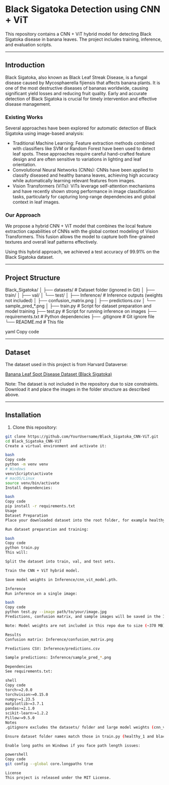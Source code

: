 # Black Sigatoka Detection using CNN + ViT

This repository contains a CNN + ViT hybrid model for detecting Black Sigatoka disease in banana leaves. The project includes training, inference, and evaluation scripts.

---

## Introduction

Black Sigatoka, also known as Black Leaf Streak Disease, is a fungal disease caused by Mycosphaerella fijiensis that affects banana plants. It is one of the most destructive diseases of bananas worldwide, causing significant yield losses and reducing fruit quality. Early and accurate detection of Black Sigatoka is crucial for timely intervention and effective disease management.

### Existing Works

Several approaches have been explored for automatic detection of Black Sigatoka using image-based analysis:

- Traditional Machine Learning: Feature extraction methods combined with classifiers like SVM or Random Forest have been used to detect leaf spots. These approaches require careful hand-crafted feature design and are often sensitive to variations in lighting and leaf orientation.
- Convolutional Neural Networks (CNNs): CNNs have been applied to classify diseased and healthy banana leaves, achieving high accuracy while automatically learning relevant features from images.
- Vision Transformers (ViTs): ViTs leverage self-attention mechanisms and have recently shown strong performance in image classification tasks, particularly for capturing long-range dependencies and global context in leaf images.

### Our Approach

We propose a hybrid CNN + ViT model that combines the local feature extraction capabilities of CNNs with the global context modeling of Vision Transformers. This fusion allows the model to capture both fine-grained textures and overall leaf patterns effectively.

Using this hybrid approach, we achieved a test accuracy of 99.91% on the Black Sigatoka dataset.

---

## Project Structure

Black_Sigatoka/
│
├── datasets/ # Dataset folder (ignored in Git)
│ ├── train/
│ ├── val/
│ └── test/
│
├── Inference/ # Inference outputs (weights not included)
│ ├── confusion_matrix.png
│ ├── predictions.csv
│ └── sample_pred_*.png
│
├── train.py # Script for dataset preparation and model training
├── test.py # Script for running inference on images
├── requirements.txt # Python dependencies
├── .gitignore # Git ignore file
└── README.md # This file

yaml
Copy code

---

## Dataset

The dataset used in this project is from Harvard Dataverse:

[Banana Leaf Spot Disease Dataset (Black Sigatoka)](https://dataverse.harvard.edu/dataset.xhtml?persistentId=doi:10.7910/DVN/LQUWXW)

Note: The dataset is not included in the repository due to size constraints. Download it and place the images in the folder structure as described above.

---

## Installation

1. Clone this repository:

```bash
git clone https://github.com/YourUsername/Black_Sigatoka_CNN-ViT.git
cd Black_Sigatoka_CNN-ViT
Create a virtual environment and activate it:

bash
Copy code
python -m venv venv
# Windows
venv\Scripts\activate
# macOS/Linux
source venv/bin/activate
Install dependencies:

bash
Copy code
pip install -r requirements.txt
Usage
Dataset Preparation
Place your downloaded dataset into the root folder, for example healthy_1/ and black sigatoka_1/.

Run dataset preparation and training:

bash
Copy code
python train.py
This will:

Split the dataset into train, val, and test sets.

Train the CNN + ViT hybrid model.

Save model weights in Inference/cnn_vit_model.pth.

Inference
Run inference on a single image:

bash
Copy code
python test.py --image path/to/your/image.jpg
Predictions, confusion matrix, and sample images will be saved in the Inference/ folder.

Note: Model weights are not included in this repo due to size (~370 MB). You need to either train the model locally or provide a download link for the weights.

Results
Confusion matrix: Inference/confusion_matrix.png

Predictions CSV: Inference/predictions.csv

Sample predictions: Inference/sample_pred_*.png

Dependencies
See requirements.txt:

shell
Copy code
torch>=2.0.0
torchvision>=0.15.0
numpy>=1.23.5
matplotlib>=3.7.1
pandas>=2.1.0
scikit-learn>=1.2.2
Pillow>=9.5.0
Notes
.gitignore excludes the datasets/ folder and large model weights (cnn_vit_model.pth) to keep the repository lightweight.

Ensure dataset folder names match those in train.py (healthy_1 and black sigatoka_1).

Enable long paths on Windows if you face path length issues:

powershell
Copy code
git config --global core.longpaths true

License
This project is released under the MIT License.


